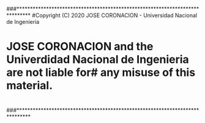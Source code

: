 ###*****************************************************************************
#Copyright (C) 2020 JOSE CORONACION - Universidad Nacional de Ingenieria
#
# JOSE CORONACION  and the Univerdidad Nacional de Ingenieria are not liable for# any misuse of this material. 
#
###*****************************************************************************
